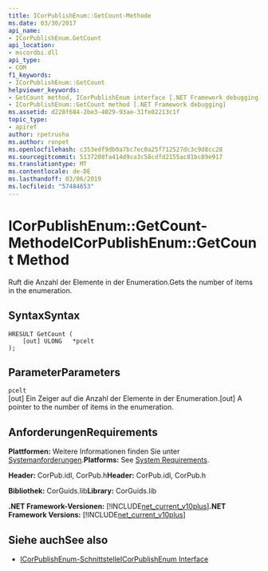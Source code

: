 ```yaml
---
title: ICorPublishEnum::GetCount-Methode
ms.date: 03/30/2017
api_name:
- ICorPublishEnum.GetCount
api_location:
- mscordbi.dll
api_type:
- COM
f1_keywords:
- ICorPublishEnum::GetCount
helpviewer_keywords:
- GetCount method, ICorPublishEnum interface [.NET Framework debugging]
- ICorPublishEnum::GetCount method [.NET Framework debugging]
ms.assetid: d228f684-2be3-4029-93ae-31fe02213c1f
topic_type:
- apiref
author: rpetrusha
ms.author: ronpet
ms.openlocfilehash: c353edf9db0a7bc7ec0a25f712527dc3c9d8cc28
ms.sourcegitcommit: 5137208fa414d9ca3c58cdfd2155ac81bc89e917
ms.translationtype: MT
ms.contentlocale: de-DE
ms.lasthandoff: 03/06/2019
ms.locfileid: "57484653"
---
```

# <a name="icorpublishenumgetcount-method"></a><span data-ttu-id="639e0-102">ICorPublishEnum::GetCount-Methode</span><span class="sxs-lookup"><span data-stu-id="639e0-102">ICorPublishEnum::GetCount Method</span></span>
<span data-ttu-id="639e0-103">Ruft die Anzahl der Elemente in der Enumeration.</span><span class="sxs-lookup"><span data-stu-id="639e0-103">Gets the number of items in the enumeration.</span></span>  
  
## <a name="syntax"></a><span data-ttu-id="639e0-104">Syntax</span><span class="sxs-lookup"><span data-stu-id="639e0-104">Syntax</span></span>  
  
```  
HRESULT GetCount (  
    [out] ULONG   *pcelt  
);  
```  
  
## <a name="parameters"></a><span data-ttu-id="639e0-105">Parameter</span><span class="sxs-lookup"><span data-stu-id="639e0-105">Parameters</span></span>  
 `pcelt`  
 <span data-ttu-id="639e0-106">[out] Ein Zeiger auf die Anzahl der Elemente in der Enumeration.</span><span class="sxs-lookup"><span data-stu-id="639e0-106">[out] A pointer to the number of items in the enumeration.</span></span>  
  
## <a name="requirements"></a><span data-ttu-id="639e0-107">Anforderungen</span><span class="sxs-lookup"><span data-stu-id="639e0-107">Requirements</span></span>  
 <span data-ttu-id="639e0-108">**Plattformen:** Weitere Informationen finden Sie unter [Systemanforderungen](../../../../docs/framework/get-started/system-requirements.md).</span><span class="sxs-lookup"><span data-stu-id="639e0-108">**Platforms:** See [System Requirements](../../../../docs/framework/get-started/system-requirements.md).</span></span>  
  
 <span data-ttu-id="639e0-109">**Header:** CorPub.idl, CorPub.h</span><span class="sxs-lookup"><span data-stu-id="639e0-109">**Header:** CorPub.idl, CorPub.h</span></span>  
  
 <span data-ttu-id="639e0-110">**Bibliothek:** CorGuids.lib</span><span class="sxs-lookup"><span data-stu-id="639e0-110">**Library:** CorGuids.lib</span></span>  
  
 <span data-ttu-id="639e0-111">**.NET Framework-Versionen:** [!INCLUDE[net_current_v10plus](../../../../includes/net-current-v10plus-md.md)]</span><span class="sxs-lookup"><span data-stu-id="639e0-111">**.NET Framework Versions:** [!INCLUDE[net_current_v10plus](../../../../includes/net-current-v10plus-md.md)]</span></span>  
  
## <a name="see-also"></a><span data-ttu-id="639e0-112">Siehe auch</span><span class="sxs-lookup"><span data-stu-id="639e0-112">See also</span></span>
- [<span data-ttu-id="639e0-113">ICorPublishEnum-Schnittstelle</span><span class="sxs-lookup"><span data-stu-id="639e0-113">ICorPublishEnum Interface</span></span>](../../../../docs/framework/unmanaged-api/debugging/icorpublishenum-interface.md)
